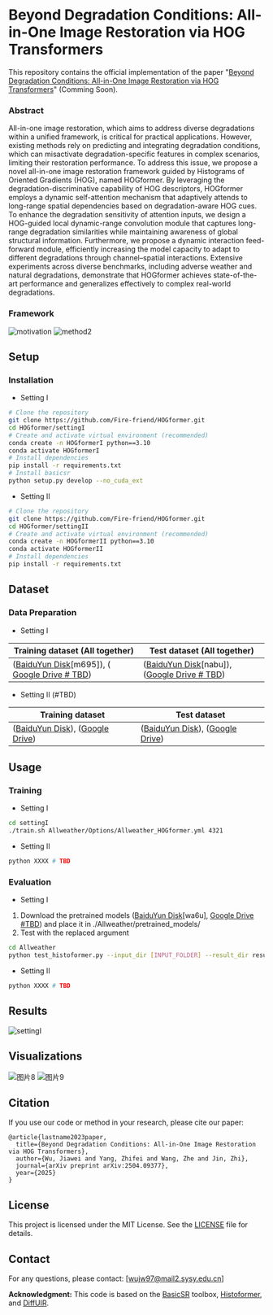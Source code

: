 # Beyond Degradation Conditions: All-in-One Image Restoration via HOG Transformers

This repository contains the official implementation of the paper "[Beyond Degradation Conditions: All-in-One Image Restoration via HOG Transformers](https://arxiv.org/abs/2504.09377)" (Comming Soon). 

### Abstract

All-in-one image restoration, which aims to address diverse degradations within a unified framework, is critical for practical applications. However, existing methods rely on predicting and integrating degradation conditions, which can misactivate degradation-specific features in complex scenarios, limiting their restoration performance. To address this issue, we propose a novel all-in-one image restoration framework guided by Histograms of Oriented Gradients (HOG), named HOGformer. By leveraging the degradation-discriminative capability of HOG descriptors, HOGformer employs a dynamic self-attention mechanism that adaptively attends to long-range spatial dependencies based on degradation-aware HOG cues. To enhance the degradation sensitivity of attention inputs, we design a HOG-guided local dynamic-range convolution module that captures long-range degradation similarities while maintaining awareness of global structural information. Furthermore, we propose a dynamic interaction feed-forward module, efficiently increasing the model capacity to adapt to different degradations through channel–spatial interactions. Extensive experiments across diverse benchmarks, including adverse weather and natural degradations, demonstrate that HOGformer achieves state-of-the-art performance and generalizes effectively to complex real-world degradations.

### Framework
![motivation](https://github.com/user-attachments/assets/eee2809c-8c4c-40b3-afbc-2c03317c71bc)
![method2](https://github.com/user-attachments/assets/257fc0a2-fee3-4960-8d85-b5f45bf7ebda)

## Setup

### Installation

- Setting I
```bash
# Clone the repository
git clone https://github.com/Fire-friend/HOGformer.git
cd HOGformer/settingI
# Create and activate virtual environment (recommended)
conda create -n HOGformerI python==3.10
conda activate HOGformerI
# Install dependencies
pip install -r requirements.txt
# Install basicsr
python setup.py develop --no_cuda_ext
```
- Setting II
```bash
# Clone the repository
git clone https://github.com/Fire-friend/HOGformer.git
cd HOGformer/settingII
# Create and activate virtual environment (recommended)
conda create -n HOGformerII python==3.10
conda activate HOGformerII
# Install dependencies
pip install -r requirements.txt
```
## Dataset

### Data Preparation

- Setting I

| Training dataset (All together)                              | Test dataset (All together)                                  |
| ------------------------------------------------------------ | ------------------------------------------------------------ |
| ([BaiduYun Disk](https://pan.baidu.com/s/1LagvtxjK8BEJdJvl6ntSmg)[m695]), ( [Google Drive # TBD]()) | ([BaiduYun Disk](https://pan.baidu.com/s/1ZZgOxKkVXBImtBWXOBg0LQ)[nabu]), ([Google Drive # TBD]()) |

- Setting II (#TBD)

| Training dataset                        | Test dataset                            |
| --------------------------------------- | --------------------------------------- |
| ([BaiduYun Disk]()), ([Google Drive]()) | ([BaiduYun Disk]()), ([Google Drive]()) |


## Usage

### Training

- Setting I
```bash
cd settingI
./train.sh Allweather/Options/Allweather_HOGformer.yml 4321
```

- Setting II
```bash
python XXXX # TBD
```
### Evaluation
- Setting I
1. Download the pretrained models ([BaiduYun Disk](https://pan.baidu.com/s/17c-1eSklHNA6NmEznUjwug)[wa6u], [Google Drive #TBD]()) and place it in ./Allweather/pretrained_models/
1. Test with the replaced argument
```bash
cd Allweather
python test_histoformer.py --input_dir [INPUT_FOLDER] --result_dir result/ --weights pretrained_models/net_g_latest.pth --yaml_file Options/Allweather_HOGformer.yml
```
- Setting II
```bash
python XXXX # TBD
```

## Results
![settingI](https://github.com/user-attachments/assets/a97973fb-3611-489c-9c25-a59098a96cb5)

## Visualizations
![图片8](https://github.com/user-attachments/assets/7bbd3a2d-6a88-4a7a-b1b8-ab7d9197541a)
![图片9](https://github.com/user-attachments/assets/3268651b-0581-4c92-b4db-0b8fe6038745)

## Citation

If you use our code or method in your research, please cite our paper:

```
@article{lastname2023paper,
  title={Beyond Degradation Conditions: All-in-One Image Restoration via HOG Transformers},
  author={Wu, Jiawei and Yang, Zhifei and Wang, Zhe and Jin, Zhi},
  journal={arXiv preprint arXiv:2504.09377},
  year={2025}
}
```

## License

This project is licensed under the MIT License. See the [LICENSE](https://claude.ai/chat/LICENSE) file for details.

## Contact

For any questions, please contact: [wujw97@mail2.sysy.edu.cn]

**Acknowledgment:** This code is based on the [BasicSR](https://github.com/xinntao/BasicSR) toolbox, [Histoformer](https://github.com/sunshangquan/Histoformer), and [DiffUIR](https://github.com/iSEE-Laboratory/DiffUIR).

